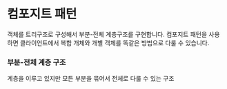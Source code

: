 # 컴포지트 패턴
객체를 트리구조로 구성해서 부분-전체 계층구조를 구현합니다. 컴포지트 패턴을 사용하면 클라이언트에서 복합 개체와 개별 객체를 똑같은 방법으로 다룰 수 있습니다.

### 부분-전체 계층 구조
계층을 이루고 있지만 모든 부분을 묶어서 전체로 다룰 수 있는 구조